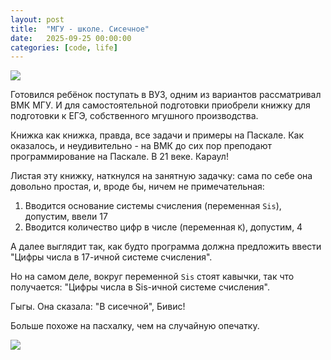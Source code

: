 ```yaml
---
layout: post
title:  "МГУ - школе. Сисечное"
date:   2025-09-25 00:00:00
categories: [code, life]
---
```


![]({{site.url}}/images/cs-msu/book-informatics-cover.webp)

Готовился ребёнок поступать в ВУЗ, одним из вариантов рассматривал ВМК МГУ. И для самостоятельной подготовки приобрели книжку для подготовки к ЕГЭ, собственного мгушного производства.

Книжка как книжка, правда, все задачи и примеры на Паскале. Как оказалось, и неудивительно - на ВМК до сих пор преподают программирование на Паскале. В 21 веке. Караул!

Листая эту книжку, наткнулся на занятную задачку: сама по себе она довольно простая, и, вроде бы, ничем не примечательная:

1. Вводится основание системы счисления (переменная `Sis`), допустим, ввели 17
2. Вводится количество цифр в числе (переменная `K`), допустим, 4

А далее выглядит так, как будто программа должна предложить ввести "Цифры числа в 17-ичной системе счисления".

Но на самом деле, вокруг переменной `Sis` стоят кавычки, так что получается: "Цифры числа в Sis-ичной системе счисления".

Гыгы. Она сказала: "В сисечной", Бивис!

Больше похоже на пасхалку, чем на случайную опечатку.

![]({{site.url}}/images/cs-msu/book-informatics-13.webp)
